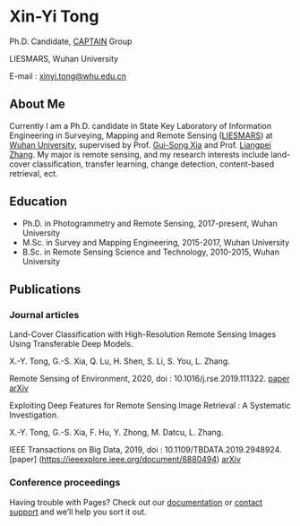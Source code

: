 # Xin-Yi Tong

Ph.D. Candidate, [CAPTAIN](http://captain.whu.edu.cn/) Group

LIESMARS, Wuhan University

E-mail : xinyi.tong@whu.edu.cn

## About Me
Currently I am a Ph.D. candidate in State Key Laboratory of Information Engineering in Surveying, Mapping and Remote Sensing ([LIESMARS](http://www.lmars.whu.edu.cn/en/)) at [Wuhan University](https://en.whu.edu.cn/), supervised by Prof. [Gui-Song Xia](http://captain.whu.edu.cn/xia_En.html) and Prof. [Liangpei Zhang](http://www.lmars.whu.edu.cn/prof_web/zhangliangpei/rs/index.html). My major is remote sensing, and my research interests include land-cover classification, transfer learning, change detection, content-based retrieval, ect.

## Education
- Ph.D. in Photogrammetry and Remote Sensing, 2017-present, Wuhan University
- M.Sc. in Survey and Mapping Engineering, 2015-2017, Wuhan University
- B.Sc. in Remote Sensing Science and Technology, 2010-2015, Wuhan University

## Publications

### Journal articles
Land-Cover Classification with High-Resolution Remote Sensing Images Using Transferable Deep Models.

X.-Y. Tong, G.-S. Xia, Q. Lu, H. Shen, S. Li, S. You, L. Zhang.

Remote Sensing of Environment, 2020, doi : 10.1016/j.rse.2019.111322. [paper](https://www.sciencedirect.com/science/article/abs/pii/S0034425719303414) [arXiv](https://arxiv.org/pdf/1807.05713.pdf)


Exploiting Deep Features for Remote Sensing Image Retrieval : A Systematic Investigation.

X.-Y. Tong, G.-S. Xia, F. Hu, Y. Zhong, M. Datcu, L. Zhang.

IEEE Transactions on Big Data, 2019, doi : 10.1109/TBDATA.2019.2948924. [paper]
(https://ieeexplore.ieee.org/document/8880494) [arXiv](https://arxiv.org/pdf/1707.07321.pdf)

### Conference proceedings
Having trouble with Pages? Check out our [documentation](https://help.github.com/categories/github-pages-basics/) or [contact support](https://github.com/contact) and we’ll help you sort it out.
